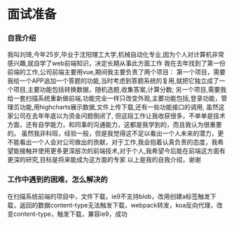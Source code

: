 # 面试准备

### 自我介绍

我叫刘琦,今年25岁,毕业于沈阳理工大学,机械自动化专业,因为个人对计算机非常感兴趣,就自学了web前端知识，决定长期从事此方面工作
我在去年找到了第一份前端的工作,公司前端主要用vue,期间我主要负责了两个项目：
第一个项目，需要我给一个APP追加一个答题的功能,当时考虑到答题系统的复用,就把它独立成了一个项目,主要功能包括转换数据，随机选题,收集答案,计算分数;
另一个项目,需要我给一套扫描系统重新做前端,功能完全一样只改变外观,主要功能包括,登录功能，管理员功能,用highcharts展示数据,文件上传下载,还有一些功能接口的调用,
虽然这家公司在去年年底以为资金问题倒闭了, 但这段工作让我收获很多，不单单是技术方面，还有自学能力，和同事的沟通能力，这都是我学到的，而且我认为很重要的。
虽然我非科班，经验一般，但是我觉得这不足以看出一个人未来的潜力，更不能看出一个人会对公司做出的贡献，对于工作,我会抱着认真负责的态度，我希望能接触并使用更多更深层次的前端技术,对于个人,我希望今后能在前端这方面有更深的研究,目标是将来能成为这方面的专家
以上是我的自我介绍，谢谢

### 工作中遇到的困难，怎么解决的
在扫描系统前端的项目中，文件下载，ie9不支持blob，改用创建a标签触发下载，返回的数据content-type无法触发下载，webpack转发，koa反向代理，改变content-type，触发下载，兼容ie9，成功
